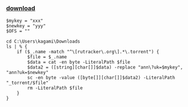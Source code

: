 ﻿---
pid:            2378
poster:         kagami
title:          
date:           2010-11-20 11:09:08
format:         posh
parent:         0
parent:         0

---

# 

### [download](2378.ps1)



```posh
$mykey = "xxx"
$newkey = "yyy"
$OFS = ""

cd C:\Users\kagami\Downloads
ls | % {
    if ($_.name -match "^\[rutracker\.org\].*\.torrent") {
        $file = $_.name
        $data = cat -en byte -LiteralPath $file
        $data2 = ([string][char[]]$data) -replace "ann\?uk=$mykey", "ann?uk=$newkey"
        sc -en byte -value ([byte[]][char[]]$data2) -LiteralPath "_torrent/$file"
        rm -LiteralPath $file
    }
}
```
